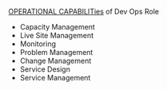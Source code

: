 

[OPERATIONAL CAPABILITies](http://stories.visualstudio.com/devops/) of Dev Ops Role 
 + Capacity Management
 + Live Site Management
 + Monitoring
 + Problem Management
 + Change Management
 + Service Design
 + Service Management
